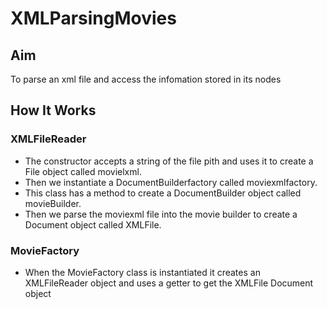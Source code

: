 # XMLParsingMovies

## Aim
To parse an xml file and access the infomation stored in its nodes

## How It Works

### XMLFileReader

* The constructor accepts a string of the file pith and uses it to create a File object called movielxml.
* Then we instantiate a DocumentBuilderfactory called moviexmlfactory.
* This class has a method to create a DocumentBuilder object called movieBuilder.
* Then we parse the moviexml file into the movie builder to create a Document object called XMLFile.

### MovieFactory

* When the MovieFactory class is instantiated it creates an XMLFileReader object and uses a getter to get the XMLFile Document object
